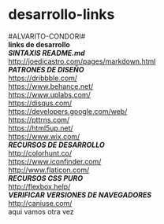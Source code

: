 # desarrollo-links
#ALVARITO-CONDORI#  
**links de desarrollo**  
***SINTAXIS README.md***  
http://joedicastro.com/pages/markdown.html  
***PATRONES DE DISEÑO***    
https://dribbble.com/  
https://www.behance.net/  
https://www.uplabs.com/  
https://disqus.com/  
https://developers.google.com/web/  
https://pttrns.com/  
https://html5up.net/  
https://www.wix.com/  
***RECURSOS DE DESARROLLO***  
http://colorhunt.co/  
https://www.iconfinder.com/  
http://www.flaticon.com/  
***RECURSOS CSS PURO***  
http://flexbox.help/  
***VERIFICAR VERSIONES DE NAVEGADORES***  
http://caniuse.com/  
aqui vamos otra vez
